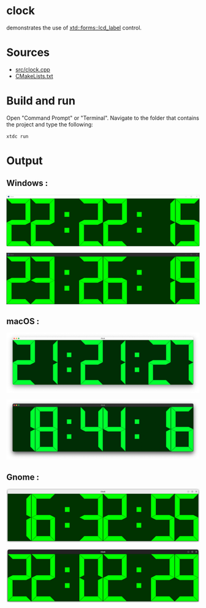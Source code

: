 # clock

demonstrates the use of [xtd::forms::lcd_label](https://codedocs.xyz/gammasoft71/xtd/classxtd_1_1forms_1_1lcd__label.html) control.

# Sources

* [src/clock.cpp](src/clock.cpp)
* [CMakeLists.txt](CMakeLists.txt)

# Build and run

Open "Command Prompt" or "Terminal". Navigate to the folder that contains the project and type the following:

```shell
xtdc run
```

# Output

## Windows :

![Screenshot](../../../../docs/pictures/examples/clock_w.png)

![Screenshot](../../../../docs/pictures/examples/clock_wd.png)

## macOS :

![Screenshot](../../../../docs/pictures/examples/clock_m.png)

![Screenshot](../../../../docs/pictures/examples/clock_md.png)

## Gnome :

![Screenshot](../../../../docs/pictures/examples/clock_g.png)

![Screenshot](../../../../docs/pictures/examples/clock_gd.png)
